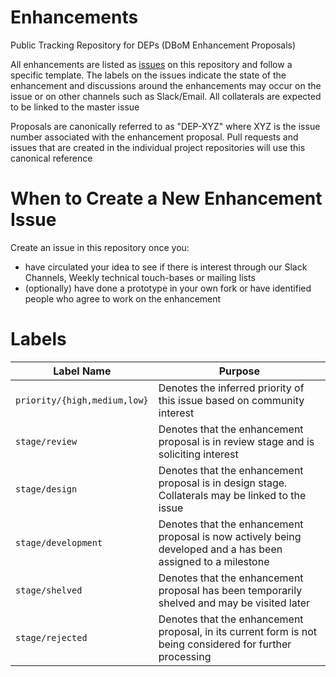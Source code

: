 # Enhancements
Public Tracking Repository for DEPs (DBoM Enhancement Proposals)

All enhancements are listed as [issues](https://github.com/DBOMproject/enhancements/issues) on this repository and follow a specific template. The labels on the issues indicate the state of the enhancement and discussions around the enhancements may occur on the issue or on other channels such as Slack/Email. All collaterals are expected to be linked to the master issue

Proposals are canonically referred to as "DEP-XYZ" where XYZ is the issue number associated with the enhancement proposal. Pull requests and issues that are created in the individual project repositories will use this canonical reference

# When to Create a New Enhancement Issue

Create an issue in this repository once you:

- have circulated your idea to see if there is interest
through our Slack Channels, Weekly technical touch-bases or mailing lists
- (optionally) have done a prototype in your own fork or have identified people who agree to work on the enhancement

# Labels

| Label Name                   | Purpose                                                                                                      |
|------------------------------|--------------------------------------------------------------------------------------------------------------|
| `priority/{high,medium,low}` | Denotes the inferred priority of this issue based on community interest                                      |
| `stage/review`               | Denotes that the enhancement proposal is in review stage and is soliciting interest                          |
| `stage/design`               | Denotes that the enhancement proposal is in design stage. Collaterals may be linked to the issue             |
| `stage/development`          | Denotes that the enhancement proposal is now actively being developed and a has been assigned to a milestone |
| `stage/shelved`              | Denotes that the enhancement proposal has been temporarily shelved and may be visited later                  |
| `stage/rejected`             | Denotes that the enhancement proposal, in its current form is not being considered for further processing    |